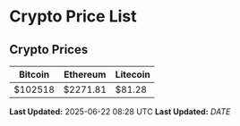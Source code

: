 # Crypto Price List

## Crypto Prices
| Bitcoin | Ethereum | Litecoin |
| ------- | -------- | -------- |
| $102518 | $2271.81 | $81.28 |
**Last Updated:** 2025-06-22 08:28 UTC
**Last Updated:** $DATE$

